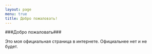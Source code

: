 ```yaml
---
layout: page
menu: true
title: Добро пожаловать!
---
```

 
 ###Добро пожаловать###

 Это моя официальная страница в интернете.  Официальнее нет и не будет.


